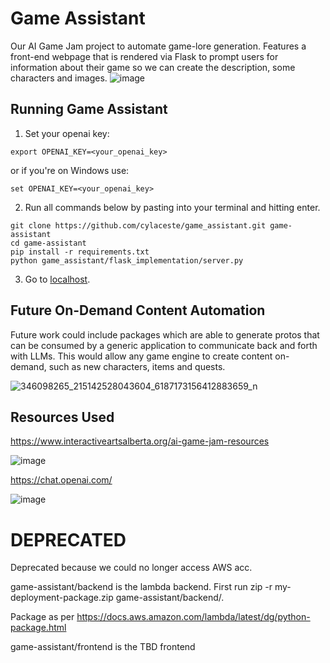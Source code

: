 # Game Assistant
Our AI Game Jam project to automate game-lore generation. Features a front-end webpage that is rendered via Flask to prompt users for information about their game so we can create the description, some characters and images.
![image](https://github.com/cylaceste/game_assistant/assets/120675172/5bc3029d-0153-4233-8d39-c5524e05987b)

## Running Game Assistant
1. Set your openai key:
```
export OPENAI_KEY=<your_openai_key>
```
or if you're on Windows use:
```
set OPENAI_KEY=<your_openai_key>
```
2. Run all commands below by pasting into your terminal and hitting enter.
```
git clone https://github.com/cylaceste/game_assistant.git game-assistant
cd game-assistant
pip install -r requirements.txt
python game_assistant/flask_implementation/server.py
```
3. Go to [localhost](http://localhost:80).

## Future On-Demand Content Automation

Future work could include packages which are able to generate protos that can be consumed by a generic application to communicate back and forth with LLMs. This would allow any game engine to create content on-demand, such as new characters, items and quests.

![346098265_215142528043604_6187173156412883659_n](https://github.com/cylaceste/game_assistant/assets/120675172/bd546d3d-7190-4516-84b7-474cfdb45661)

## Resources Used
https://www.interactiveartsalberta.org/ai-game-jam-resources

![image](https://github.com/cylaceste/game_assistant/assets/120675172/02119548-e293-4c48-8487-9c6b093c2f3b)

https://chat.openai.com/

![image](https://github.com/cylaceste/game_assistant/assets/120675172/d14b2c1f-2cd2-4f61-9745-52d78c080db9)

# DEPRECATED

Deprecated because we could no longer access AWS acc.

game-assistant/backend is the lambda backend. First run 
zip -r my-deployment-package.zip game-assistant/backend/. 

Package as per https://docs.aws.amazon.com/lambda/latest/dg/python-package.html


game-assistant/frontend is the TBD frontend
